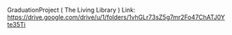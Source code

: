 GraduationProject ( The Living Library )
Link: https://drive.google.com/drive/u/1/folders/1vhGLr73sZ5g7mr2Fo47ChATJ0Yte35Ti
